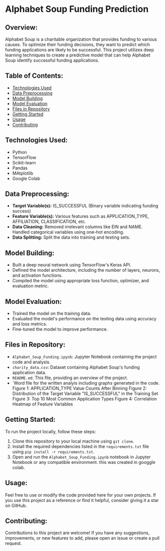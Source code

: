 # Alphabet Soup Funding Prediction

## Overview:
Alphabet Soup is a charitable organization that provides funding to various causes. To optimize their funding decisions, they want to predict which funding applications are likely to be successful. This project utilizes deep learning techniques to create a predictive model that can help Alphabet Soup identify successful funding applications.

## Table of Contents:
- [Technologies Used](#technologies-used)
- [Data Preprocessing](#data-preprocessing)
- [Model Building](#model-building)
- [Model Evaluation](#model-evaluation)
- [Files in Repository](#files-in-repository)
- [Getting Started](#getting-started)
- [Usage](#usage)
- [Contributing](#contributing)


## Technologies Used:
- Python
- TensorFlow
- Scikit-learn
- Pandas
- MAtplotlib
- Google Colab

## Data Preprocessing:
- **Target Variable(s):** IS_SUCCESSFUL (Binary variable indicating funding success)
- **Feature Variable(s):** Various features such as APPLICATION_TYPE, AFFILIATION, CLASSIFICATION, etc.
- **Data Cleaning:** Removed irrelevant columns like EIN and NAME. Handled categorical variables using one-hot encoding.
- **Data Splitting:** Split the data into training and testing sets.

## Model Building:
- Built a deep neural network using TensorFlow's Keras API.
- Defined the model architecture, including the number of layers, neurons, and activation functions.
- Compiled the model using appropriate loss function, optimizer, and evaluation metric.

## Model Evaluation:
- Trained the model on the training data.
- Evaluated the model's performance on the testing data using accuracy and loss metrics.
- Fine-tuned the model to improve performance.

## Files in Repository:
- `Alphabet_Soup_Funding.ipynb`: Jupyter Notebook containing the project code and analysis.
- `charity_data.csv`: Dataset containing Alphabet Soup's funding application data.
- `README.md`: This file, providing an overview of the project.
- `Word file for the written analyis including graphs generated in the code.
Figure 1: APPLICATION_TYPE Value Counts After Binning
Figure 2: Distribution of the Target Variable "IS_SUCCESSFUL" in the Training Set
Figure 3: Top 10 Most Common Application Types
Figure 4: Correlation Heatmap of Feature Variables



## Getting Started:
To run the project locally, follow these steps:
1. Clone this repository to your local machine using `git clone`.
2. Install the required dependencies listed in the `requirements.txt` file using `pip install -r requirements.txt`.
3. Open and run the `Alphabet_Soup_Funding.ipynb` notebook in Jupyter Notebook or any compatible environment. this was created in googgle colab.

## Usage:
Feel free to use or modify the code provided here for your own projects. If you use this project as a reference or find it helpful, consider giving it a star on GitHub.

## Contributing:
Contributions to this project are welcome! If you have any suggestions, improvements, or new features to add, please open an issue or create a pull request.
